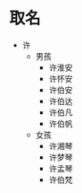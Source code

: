 # 取名

- 许
  - 男孩
    - 许淮安
    - 许怀安
    - 许伯安
    - 许伯达
    - 许伯凡
    - 许伯帆
  - 女孩
    - 许湘琴
    - 许梦琴
    - 许孟琴
    - 许伯梵
